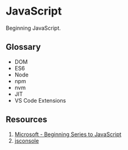 # JavaScript

Beginning JavaScript.

## Glossary

* DOM 
* ES6 
* Node 
* npm 
* nvm 
* JIT
* VS Code Extensions

## Resources 

1. [Microsoft - Beginning Series to JavaScript](https://www.youtube.com/watch?v=_EDM5aPVLmo&list=PLlrxD0HtieHhW0NCG7M536uHGOtJ95Ut2&index=1)
1. [jsconsole](https://jsconsole.com/)
